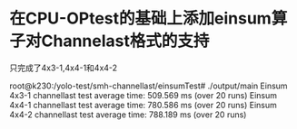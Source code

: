 # 在CPU-OPtest的基础上添加einsum算子对Channelast格式的支持

只完成了4x3-1,4x4-1和4x4-2  

root@k230:/yolo-test/smh-channellast/einsumTest# ./output/main
Einsum 4x3-1 channellast test average time: 509.569 ms (over 20 runs)
Einsum 4x4-1 channellast test average time: 780.586 ms (over 20 runs)
Einsum 4x4-2 channellast test average time: 788.189 ms (over 20 runs)
